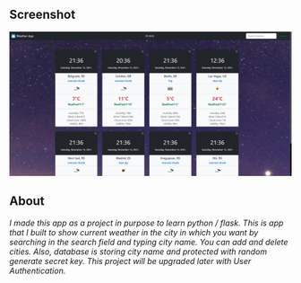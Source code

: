 ## Screenshot
![Image of WeatherApp](https://raw.githubusercontent.com/vukilis/WeatherApp/main/application/static/images/APP.png)


## About

_I made this app as a project in purpose to learn python / flask. This is app that I built to show current weather in the city in which you want by searching in the search field and typing city name. You can add and delete cities.
Also, database is storing city name and protected with random generate secret key.
This project will be upgraded later with User Authentication._